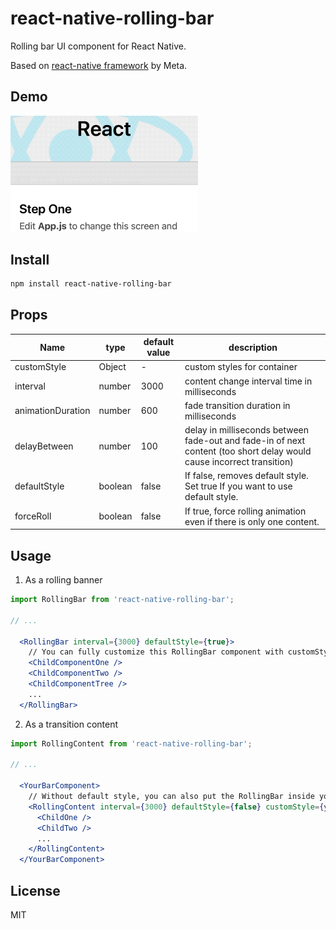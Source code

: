 # react-native-rolling-bar

Rolling bar UI component for React Native.

Based on [react-native framework](https://github.com/facebook/react-native/) by Meta.

## Demo

<img src='assetsReadMe/rollingbarworking.gif' width='300' alt='demo image' />

## Install

```sh
npm install react-native-rolling-bar
```

## Props

| Name              | type    | default value | description                                                                                                           |
|-------------------|---------|---------------|-----------------------------------------------------------------------------------------------------------------------|
 | customStyle       | Object  | -             | custom styles for container                                                                                           |
 | interval          | number  | 3000          | content change interval time in milliseconds                                                                          |
 | animationDuration | number  | 600           | fade transition duration in milliseconds                                                                              |
 | delayBetween      | number  | 100           | delay in milliseconds between fade-out and fade-in of next content (too short delay would cause incorrect transition) |
 | defaultStyle      | boolean | false         | If false, removes default style. Set true If you want to use default style.                                           |
 | forceRoll         | boolean | false         | If true, force rolling animation even if there is only one content.                                                   |

## Usage

1. As a rolling banner
```jsx
import RollingBar from 'react-native-rolling-bar';

// ...

  <RollingBar interval={3000} defaultStyle={true}>
    // You can fully customize this RollingBar component with customStyle prop.
    <ChildComponentOne />
    <ChildComponentTwo />
    <ChildComponentTree />
    ...
  </RollingBar>
```

2. As a transition content
```jsx
import RollingContent from 'react-native-rolling-bar';

// ...

  <YourBarComponent>
    // Without default style, you can also put the RollingBar inside your bar component.
    <RollingContent interval={3000} defaultStyle={false} customStyle={yourStyle}>
      <ChildOne />
      <ChildTwo />
      ...
    </RollingContent>
  </YourBarComponent>
```


## License

MIT
